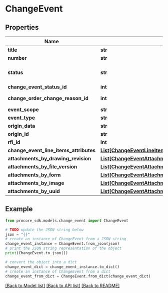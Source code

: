 # ChangeEvent


## Properties

Name | Type | Description | Notes
------------ | ------------- | ------------- | -------------
**title** | **str** | Title | [optional] 
**number** | **str** | Number | [optional] 
**status** | **str** | DEPRECATED: Use :change_event_status_id. Status | [optional] 
**change_event_status_id** | **int** | Change Event Status ID | 
**change_order_change_reason_id** | **int** | Change Order Change Reason ID | [optional] 
**event_scope** | **str** | Event Scope | 
**event_type** | **str** | Event Type | [optional] 
**origin_data** | **str** | Origin data | [optional] 
**origin_id** | **str** | Origin ID | [optional] 
**rfi_id** | **int** | RFI ID | [optional] 
**change_event_line_items_attributes** | [**List[ChangeEventLineItem]**](ChangeEventLineItem.md) | Change Event Line Items | [optional] 
**attachments_by_drawing_revision** | [**List[ChangeEventAttachmentsByDrawingRevisionInner]**](ChangeEventAttachmentsByDrawingRevisionInner.md) |  | [optional] 
**attachments_by_file_version** | [**List[ChangeEventAttachmentsByDrawingRevisionInner]**](ChangeEventAttachmentsByDrawingRevisionInner.md) |  | [optional] 
**attachments_by_form** | [**List[ChangeEventAttachmentsByDrawingRevisionInner]**](ChangeEventAttachmentsByDrawingRevisionInner.md) |  | [optional] 
**attachments_by_image** | [**List[ChangeEventAttachmentsByDrawingRevisionInner]**](ChangeEventAttachmentsByDrawingRevisionInner.md) |  | [optional] 
**attachments_by_uuid** | [**List[ChangeEventAttachmentsByUuidInner]**](ChangeEventAttachmentsByUuidInner.md) |  | [optional] 

## Example

```python
from procore_sdk.models.change_event import ChangeEvent

# TODO update the JSON string below
json = "{}"
# create an instance of ChangeEvent from a JSON string
change_event_instance = ChangeEvent.from_json(json)
# print the JSON string representation of the object
print(ChangeEvent.to_json())

# convert the object into a dict
change_event_dict = change_event_instance.to_dict()
# create an instance of ChangeEvent from a dict
change_event_from_dict = ChangeEvent.from_dict(change_event_dict)
```
[[Back to Model list]](../README.md#documentation-for-models) [[Back to API list]](../README.md#documentation-for-api-endpoints) [[Back to README]](../README.md)


